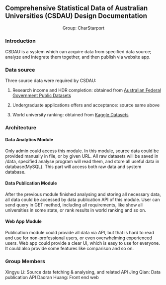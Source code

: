 ## Comprehensive Statistical Data of Australian Universities (CSDAU) Design Documentation

<center>Group: CharStarport</center>


### Introduction

CSDAU is a system which can acquire data from specified data source; analyze and integrate them together, and then publish via website app.

### Data source

Three source data were required by CSDAU:

1. Research income and HDR completion: obtained from [Australian Federal Government Public Datasets](https://data.gov.au/)

2. Undergraduate applications offers and acceptance: source same above

3. World university ranking: obtained from [Kaggle Datasets](https://www.kaggle.com/datasets)

### Architecture

#### Data Analytics Module

Only admin could access this module.  In this module, source data could be provided manually in file, or by given URL.  All raw datasets will be saved in /data, specified analyse program will read them, and store all useful data in database(MySQL).  This part will access both raw data and system database.

#### Data Publication Module

After the previous module finished analysing and storing all necessary data, all data could be accessed by data publication API of this module.  User can send query in GET method, including all requirements, like show all universities in some state, or rank results in world ranking and so on.

#### Web App Module

Publication module could provide all data via API, but that is hard to read and use for non-professional users, or even overwhelming experienced users.  Web app could provide a clear UI, which is easy to use for everyone.  It could also provide some features like comparison and so on.

### Group Members
Xingyu Li: Source data fetching & analysing, and related API
Jing Qian: Data publication API
Daoran Huang: Front end web